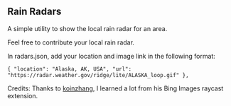 ## Rain Radars

A simple utility to show the local rain radar for an area.

Feel free to contribute your local rain radar.

In radars.json, add your location and image link in the following format:

```
{ "location": "Alaska, AK, USA", "url": "https://radar.weather.gov/ridge/lite/ALASKA_loop.gif" },
```

Credits: Thanks to [koinzhang](https://www.raycast.com/koinzhang), I learned a lot from his Bing Images raycast extension.
